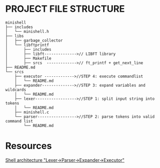 
# PROJECT FILE STRUCTURE
```
minishell  
├── includes  
│   └── minishell.h  
├── libs  
│   ├── garbage_collector  
│   └── libftprintf  
│       ├── includes  
│       ├── libft-------------->// LIBFT library  
│       ├── Makefile  
│       ├── srcs  ------------->// ft_printf + get_next_line
├── README.md  
└── srcs  
    ├── executor ------------->//STEP 4: execute commandlist  
    │   └── README.md  
    ├── expander-------------->//STEP 3: expand variables and wildcards  
    │   └── README.md  
    ├── lexer------------------>//STEP 1: split input string into tokens  
    │   └── README.md  
    ├── minishell.c  
    └── parser----------------->//STEP 2: parse tokens into valid command list  
        └── README.md  
 ```
# Resources  
[Shell architecture "Lexer->Parser->Expander->Executor"](https://www.cs.purdue.edu/homes/grr/SystemsProgrammingBook/Book/Chapter5-WritingYourOwnShell.pdf)
